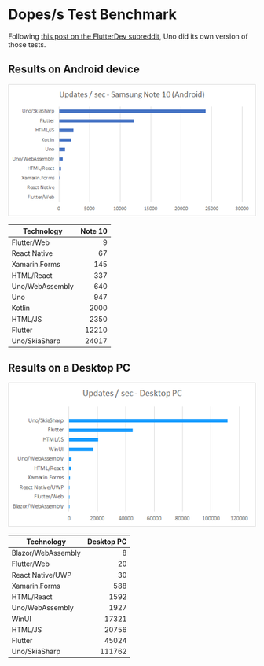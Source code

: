 # Dopes/s Test Benchmark

Following [this post on the FlutterDev subreddit](https://amp.reddit.com/r/FlutterDev/comments/gztwcu/flutter_performance_considerations_vs_react_and/), Uno did its own version of those tests.

## Results on Android device

![](images/chart-android.png)

| Technology      | Note 10 |
| --------------- | ------: |
| Flutter/Web     |       9 |
| React Native    |      67 |
| Xamarin.Forms   |     145 |
| HTML/React      |     337 |
| Uno/WebAssembly |     640 |
| Uno             |     947 |
| Kotlin          |    2000 |
| HTML/JS         |    2350 |
| Flutter         |   12210 |
| Uno/SkiaSharp   |   24017 |

## Results on a Desktop PC

![](images/chart-pc.png)

| Technology         | Desktop PC |
| ------------------ | ---------: |
| Blazor/WebAssembly |          8 |
| Flutter/Web        |         20 |
| React Native/UWP   |         30 |
| Xamarin.Forms      |        588 |
| HTML/React         |       1592 |
| Uno/WebAssembly    |       1927 |
| WinUI              |      17321 |
| HTML/JS            |      20756 |
| Flutter            |      45024 |
| Uno/SkiaSharp      |     111762 |

